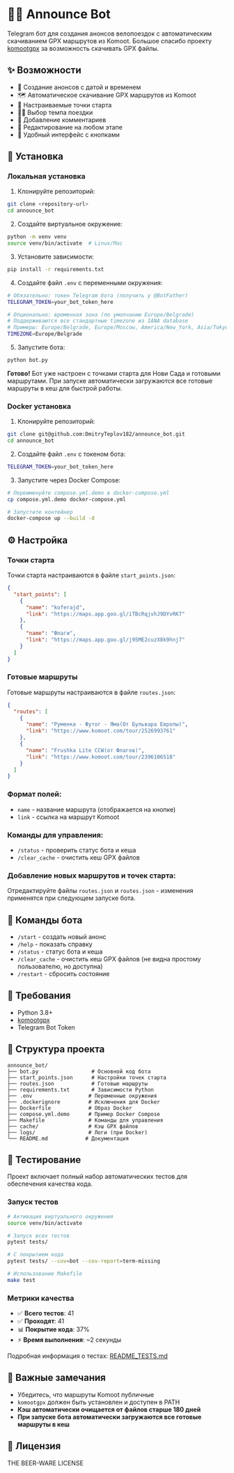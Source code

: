 # 🚴‍♂️ Announce Bot

Telegram бот для создания анонсов велопоездок с автоматическим скачиванием GPX маршрутов из Komoot. Большое спасибо проекту [komootgpx](https://github.com/timschneeb/KomootGPX) за возможность скачивать GPX файлы.

## ✨ Возможности

- 📅 Создание анонсов с датой и временем
- 🗺️ Автоматическое скачивание GPX маршрутов из Komoot
- 📍 Настраиваемые точки старта
- 🌝🌚 Выбор темпа поездки
- 💬 Добавление комментариев
- 🔄 Редактирование на любом этапе
- 📱 Удобный интерфейс с кнопками


## 🚀 Установка

### Локальная установка

1. Клонируйте репозиторий:
```bash
git clone <repository-url>
cd announce_bot
```

2. Создайте виртуальное окружение:
```bash
python -m venv venv
source venv/bin/activate  # Linux/Mac
```

3. Установите зависимости:
```bash
pip install -r requirements.txt
```

4. Создайте файл `.env` с переменными окружения:
```bash
# Обязательно: токен Telegram бота (получить у @BotFather)
TELEGRAM_TOKEN=your_bot_token_here

# Опционально: временная зона (по умолчанию Europe/Belgrade)
# Поддерживаются все стандартные timezone из IANA database
# Примеры: Europe/Belgrade, Europe/Moscow, America/New_York, Asia/Tokyo, UTC
TIMEZONE=Europe/Belgrade
```

5. Запустите бота:
```bash
python bot.py
```

**Готово!** Бот уже настроен с точками старта для Нови Сада и готовыми маршрутами. При запуске автоматически загружаются все готовые маршруты в кеш для быстрой работы.

### Docker установка

1. Клонируйте репозиторий:
```bash
git clone git@github.com:DmitryTeplov182/announce_bot.git
cd announce_bot
```

2. Создайте файл `.env` с токеном бота:
```bash
TELEGRAM_TOKEN=your_bot_token_here
```

3. Запустите через Docker Compose:
```bash
# Переименуйте compose.yml.demo в docker-compose.yml
cp compose.yml.demo docker-compose.yml

# Запустите контейнер
docker-compose up --build -d
```

## ⚙️ Настройка

### Точки старта

Точки старта настраиваются в файле `start_points.json`:

```json
{
  "start_points": [
    {
      "name": "koferajd",
      "link": "https://maps.app.goo.gl/iTBcRqjvhJ9DYvRK7"
    },
    {
      "name": "Флаги", 
      "link": "https://maps.app.goo.gl/j95ME2cuzX8k9hnj7"
    }
  ]
}
```

### Готовые маршруты

Готовые маршруты настраиваются в файле `routes.json`:

```json
{
  "routes": [
    {
      "name": "Руменка - Футог - Яма(От Бульвара Европы)",
      "link": "https://www.komoot.com/tour/2526993761"
    },
    {
      "name": "Frushka Lite CCW(от Флагов)",
      "link": "https://www.komoot.com/tour/2396106518"
    }
  ]
}
```

### Формат полей:
- `name` - название маршрута (отображается на кнопке)
- `link` - ссылка на маршрут Komoot

### Команды для управления:
- `/status` - проверить статус бота и кеша
- `/clear_cache` - очистить кеш GPX файлов

### Добавление новых маршрутов и точек старта:
Отредактируйте файлы `routes.json` и `routes.json` - изменения применятся при следующем запуске бота.

## 📱 Команды бота

- `/start` - создать новый анонс
- `/help` - показать справку
- `/status` - статус бота и кеша
- `/clear_cache` - очистить кеш GPX файлов (не видна простому пользователю, но доступна)
- `/restart` - сбросить состояние

## 🔧 Требования

- Python 3.8+
- [komootgpx](https://github.com/timschneeb/KomootGPX)
- Telegram Bot Token

## 📁 Структура проекта

```
announce_bot/
├── bot.py                 # Основной код бота
├── start_points.json      # Настройки точек старта
├── routes.json            # Готовые маршруты
├── requirements.txt       # Зависимости Python
├── .env                  # Переменные окружения
├── .dockerignore         # Исключения для Docker
├── Dockerfile            # Образ Docker
├── compose.yml.demo      # Пример Docker Compose
├── Makefile              # Команды для управления
├── cache/                # Кэш GPX файлов
├── logs/                 # Логи (при Docker)
└── README.md            # Документация
```

## 🧪 Тестирование

Проект включает полный набор автоматических тестов для обеспечения качества кода.

### Запуск тестов
```bash
# Активация виртуального окружения
source venv/bin/activate

# Запуск всех тестов
pytest tests/

# С покрытием кода
pytest tests/ --cov=bot --cov-report=term-missing

# Использование Makefile
make test
```

### Метрики качества
- ✅ **Всего тестов**: 41
- ✅ **Проходят**: 41
- 📊 **Покрытие кода**: 37%
- ⚡ **Время выполнения**: ~2 секунды

Подробная информация о тестах: [README_TESTS.md](README_TESTS.md)

## 🚨 Важные замечания

- Убедитесь, что маршруты Komoot публичные
- `komootgpx` должен быть установлен и доступен в PATH
- **Кэш автоматически очищается от файлов старше 180 дней**
- **При запуске бота автоматически загружаются все готовые маршруты в кеш**

## 📝 Лицензия

THE BEER-WARE LICENSE